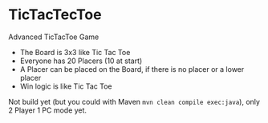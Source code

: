 # TicTacTecToe
Advanced TicTacToe Game
- The Board is 3x3 like Tic Tac Toe
- Everyone has 20 Placers (10 at start)
- A Placer can be placed on the Board, if there is no placer or a lower placer
- Win logic is like Tic Tac Toe

Not build yet (but you could with Maven ```mvn clean compile exec:java```),
only 2 Player 1 PC mode yet.